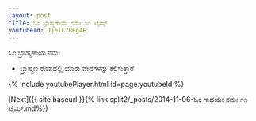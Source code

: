 ```yaml
---
layout: post
title: ಓಂ ಬ್ರಾಹ್ಮಣಾಯ ನಮಃ ೧೧ ಟೈಮ್ಸ್
youtubeId: JjelC7RRg4E
---
```

 
 
 ಓಂ ಬ್ರಾಹ್ಮಣಾಯ ನಮಃ  
 
 -  ಬ್ರಾಹ್ಮಣ ರೂಪದಲ್ಲಿ ಯಾರು ವೇದಗಳನ್ನು ಕಲಿಸುತ್ತಾರೆ 
 
  
 
  
 
 
 
 
 
 


{% include youtubePlayer.html id=page.youtubeId %}
 
[Next]({{ site.baseurl }}{% link  split2/_posts/2014-11-06-ಓಂ ಗಾಥಯೇ ನಮಃ ೧೧ ಟೈಮ್ಸ್.md%})
 
